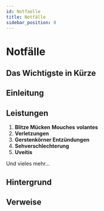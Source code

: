 ```yaml
---
id: Notfaelle
title: Notfälle
sidebar_position: 8
---
```


# Notfälle

## Das Wichtigste in Kürze



## Einleitung



## Leistungen

1. **Blitze Mücken** **Mouches** **volantes** 
2. **Verletzungen** 
3. **Gerstenkörner Entzündungen** 
4. **Sehverschlechterung**
5. **Uveitis**

Und vieles mehr…



## Hintergrund



## Verweise
